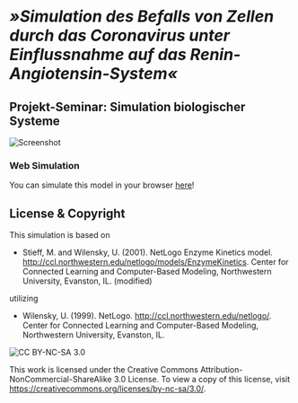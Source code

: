 # _»Simulation des Befalls von Zellen durch das Coronavirus unter Einflussnahme auf das Renin-Angiotensin-System«_
## Projekt-Seminar: Simulation biologischer Systeme

![Screenshot](https://s12.directupload.net/images/201203/ukb5thuj.png) 

### Web Simulation
You can simulate this model in your browser [here](https://www.netlogoweb.org/web?https://raw.githubusercontent.com/typingbeaver/prosem-covid-simulation/main/netlogo/covid.nlogo)!

## License & Copyright

This simulation is based on
* Stieff, M. and Wilensky, U. (2001).  NetLogo Enzyme Kinetics model.  http://ccl.northwestern.edu/netlogo/models/EnzymeKinetics.  Center for Connected Learning and Computer-Based Modeling, Northwestern University, Evanston, IL.
(modified)

utilizing
* Wilensky, U. (1999). NetLogo. http://ccl.northwestern.edu/netlogo/. Center for Connected Learning and Computer-Based Modeling, Northwestern University, Evanston, IL.

![CC BY-NC-SA 3.0](http://ccl.northwestern.edu/images/creativecommons/byncsa.png)

This work is licensed under the Creative Commons Attribution-NonCommercial-ShareAlike 3.0 License. To view a copy of this license, visit https://creativecommons.org/licenses/by-nc-sa/3.0/.
